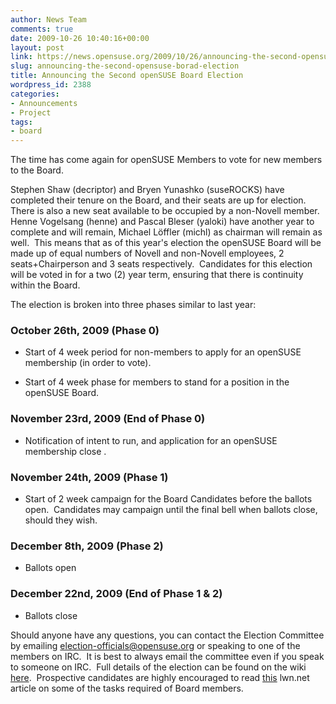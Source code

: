 ```yaml
---
author: News Team
comments: true
date: 2009-10-26 10:40:16+00:00
layout: post
link: https://news.opensuse.org/2009/10/26/announcing-the-second-opensuse-borad-election/
slug: announcing-the-second-opensuse-borad-election
title: Announcing the Second openSUSE Board Election
wordpress_id: 2388
categories:
- Announcements
- Project
tags:
- board
---
```


The time has come again for openSUSE Members to vote for new members to the Board.

Stephen Shaw (decriptor) and Bryen Yunashko (suseROCKS) have completed their tenure on the Board, and their seats are up for election.  There is also a new seat available to be occupied by a non-Novell member.  Henne Vogelsang (henne) and Pascal Bleser (yaloki) have another year to complete and will remain, Michael Löffler (michl) as chairman will remain as well.  This means that as of this year's election the openSUSE Board will be made up of equal numbers of Novell and non-Novell employees, 2 seats+Chairperson and 3 seats respectively.  Candidates for this election will be voted in for a two (2) year term, ensuring that there is continuity within the Board.

The election is broken into three phases similar to last year:


### October 26th, 2009 (Phase 0)





	
  * Start of 4 week period for non-members to apply for an openSUSE membership (in order to vote).

	
  * Start of 4 week phase for members to stand for a position in the openSUSE Board.




### November 23rd, 2009 (End of Phase 0)





	
  * Notification of intent to run, and application for an openSUSE membership close .




### November 24th, 2009 (Phase 1)





	
  * Start of 2 week campaign for the Board Candidates before the ballots open.  Candidates may campaign until the final bell when ballots close, should they wish.




### December 8th, 2009 (Phase 2)





	
  * Ballots open




### December 22nd, 2009 (End of Phase 1 & 2)





	
  * Ballots close


Should anyone have any questions, you can contact the Election Committee by emailing [election-officials@opensuse.org](mailto:election-officials@opensuse.org) or speaking to one of the members on IRC.  It is best to always email the committee even if you speak to someone on IRC.  Full details of the election can be found on the wiki [here](http://en.opensuse.org/Board_Election/2009).  Prospective candidates are highly encouraged to read [this](http://lwn.net/Articles/211548/) lwn.net article on some of the tasks required of Board members.
